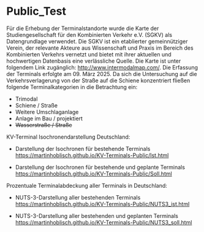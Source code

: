 # Public_Test
 
Für die Erhebung der Terminalstandorte wurde die Karte der Studiengesellschaft für den Kombinierten Verkehr e.V. (SGKV) als Datengrundlage verwendet. Die SGKV ist ein etablierter gemeinnütziger Verein, der relevante Akteure aus Wissenschaft und Praxis im Bereich des Kombinierten Verkehrs vernetzt und bietet mit ihrer aktuellen und hochwertigen Datenbasis eine verlässliche Quelle. Die Karte ist unter folgendem Link zugänglich: http://www.intermodalmap.com/. Die Erfassung der Terminals erfolgte am 09. März 2025. Da sich die Untersuchung auf die Verkehrsverlagerung von der Straße auf die Schiene konzentriert fließen folgende Terminalkategorien in die Betrachtung ein:

- Trimodal
- Schiene / Straße
- Weitere Umschlaganlage
- Anlage im Bau / projektiert
- ~~Wasserstraße / Straße~~

KV-Terminal Isochronendarstellung Deutschland:

- Darstellung der Isochronen für bestehende Terminals
https://martinhoblisch.github.io/KV-Terminals-Public/Ist.html

- Darstellung der Isochronen für bestehende und geplante Terminals
https://martinhoblisch.github.io/KV-Terminals-Public/Soll.html



Prozentuale Terminalabdeckung aller Terminals in Deutschland:

- NUTS-3-Darstellung aller bestehenden Terminals
https://martinhoblisch.github.io/KV-Terminals-Public/NUTS3_ist.html

- NUTS-3-Darstellung aller bestehenden und geplanten Terminals
https://martinhoblisch.github.io/KV-Terminals-Public/NUTS3_soll.html

